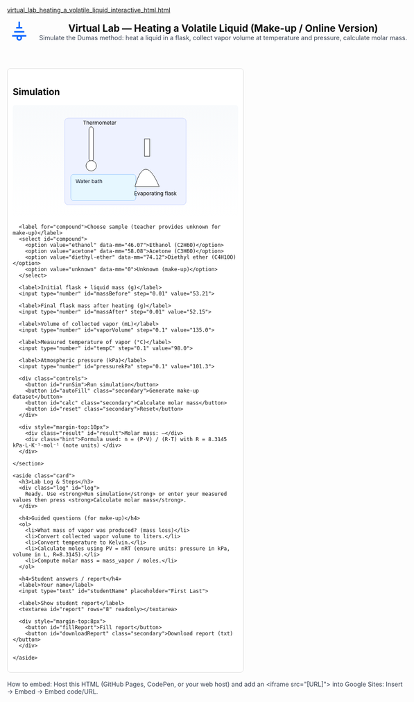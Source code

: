[virtual_lab_heating_a_volatile_liquid_interactive_html.html](https://github.com/user-attachments/files/22374883/virtual_lab_heating_a_volatile_liquid_interactive_html.html)
<!doctype html>
<html lang="en">
<head>
  <meta charset="utf-8">
  <meta name="viewport" content="width=device-width,initial-scale=1">
  <title>Virtual Lab — Molar Mass of a Volatile Liquid (Dumas-like)</title>
  <style>
    :root{font-family:system-ui,-apple-system,Segoe UI,Roboto,'Helvetica Neue',Arial;line-height:1.4}
    body{padding:18px;max-width:980px;margin:0 auto;color:#111}
    header{display:flex;gap:18px;align-items:center}
    h1{font-size:1.4rem;margin:0}
    .grid{display:grid;grid-template-columns:1fr 360px;gap:18px;margin-top:14px}
    .card{border:1px solid #ddd;padding:12px;border-radius:8px;background:#fff}
    label{display:block;font-size:0.9rem;margin-top:8px}
    input[type=number],select,input[type=text],textarea{width:100%;padding:8px;margin-top:6px;border-radius:6px;border:1px solid #ccc}
    button{padding:8px 12px;border-radius:8px;border:none;background:#0b66ff;color:white;cursor:pointer}
    button.secondary{background:#6b7280}
    .controls{display:flex;gap:8px;flex-wrap:wrap;margin-top:10px}
    .diagram{height:260px;background:linear-gradient(180deg,#f8fafc,#fff);display:flex;align-items:center;justify-content:center;border-radius:6px}
    .log{height:120px;overflow:auto;font-family:monospace;background:#0f172a;color:#c7d2fe;padding:8px;border-radius:6px}
    table{width:100%;border-collapse:collapse;margin-top:8px}
    th,td{padding:6px;border:1px solid #eee;text-align:left}
    .result{font-weight:700;font-size:1.2rem;margin-top:8px}
    .hint{font-size:0.9rem;color:#374151}
    footer{margin-top:18px;font-size:0.9rem;color:#374151}
  </style>
</head>
<body>
  <header>
    <img src="data:image/svg+xml;utf8,<svg xmlns='http://www.w3.org/2000/svg' width='56' height='56' viewBox='0 0 24 24' fill='none' stroke='%230b66ff' stroke-width='1.5'><path d='M12 2v6'></path><path d='M9 8h6'></path><path d='M7 12h10'></path><path d='M5 16h14'></path><circle cx='12' cy='18' r='2'></circle></svg>" alt="lab icon" style="width:56px;height:56px">
    <div>
      <h1>Virtual Lab — Heating a Volatile Liquid (Make-up / Online Version)</h1>
      <div class="hint">Simulate the Dumas method: heat a liquid in a flask, collect vapor volume at temperature and pressure, calculate molar mass.</div>
    </div>
  </header>

  <div class="grid">
    <section class="card">
      <h2>Simulation</h2>
      <div class="diagram" id="diagram">
        <!-- Simple SVG apparatus -->
        <svg width="320" height="220" viewBox="0 0 320 220" xmlns="http://www.w3.org/2000/svg">
          <rect x="20" y="10" width="280" height="200" rx="8" fill="#eef2ff" stroke="#c7d2fe"/>
          <!-- water bath -->
          <rect x="34" y="140" width="150" height="60" rx="6" fill="#e6f7ff" stroke="#93c5fd"/>
          <text x="45" y="160" font-size="12" fill="#0f172a">Water bath</text>
          <!-- flask -->
          <g id="flask" transform="translate(210,78)">
            <path d="M-28 90 q22 -80 56 0 z" fill="#fff" stroke="#111"/>
            <rect x="-6" y="-20" width="12" height="40" fill="#fff" stroke="#111"/>
            <text x="-30" y="110" font-size="12">Evaporating flask</text>
          </g>
          <!-- thermometer -->
          <rect x="76" y="30" width="10" height="80" rx="6" fill="#fff" stroke="#111"/>
          <circle cx="81" cy="120" r="12" fill="#fff" stroke="#111"/>
          <text x="62" y="25" font-size="12">Thermometer</text>
        </svg>
      </div>

      <label for="compound">Choose sample (teacher provides unknown for make-up)</label>
      <select id="compound">
        <option value="ethanol" data-mm="46.07">Ethanol (C2H6O)</option>
        <option value="acetone" data-mm="58.08">Acetone (C3H6O)</option>
        <option value="diethyl-ether" data-mm="74.12">Diethyl ether (C4H10O)</option>
        <option value="unknown" data-mm="0">Unknown (make-up)</option>
      </select>

      <label>Initial flask + liquid mass (g)</label>
      <input type="number" id="massBefore" step="0.01" value="53.21">

      <label>Final flask mass after heating (g)</label>
      <input type="number" id="massAfter" step="0.01" value="52.15">

      <label>Volume of collected vapor (mL)</label>
      <input type="number" id="vaporVolume" step="0.1" value="135.0">

      <label>Measured temperature of vapor (°C)</label>
      <input type="number" id="tempC" step="0.1" value="98.0">

      <label>Atmospheric pressure (kPa)</label>
      <input type="number" id="pressurekPa" step="0.1" value="101.3">

      <div class="controls">
        <button id="runSim">Run simulation</button>
        <button id="autoFill" class="secondary">Generate make-up dataset</button>
        <button id="calc" class="secondary">Calculate molar mass</button>
        <button id="reset" class="secondary">Reset</button>
      </div>

      <div style="margin-top:10px">
        <div class="result" id="result">Molar mass: —</div>
        <div class="hint">Formula used: n = (P·V) / (R·T) with R = 8.3145 kPa·L·K⁻¹·mol⁻¹ (note units) </div>
      </div>

    </section>

    <aside class="card">
      <h3>Lab Log & Steps</h3>
      <div class="log" id="log">
        Ready. Use <strong>Run simulation</strong> or enter your measured values then press <strong>Calculate molar mass</strong>.
      </div>

      <h4>Guided questions (for make-up)</h4>
      <ol>
        <li>What mass of vapor was produced? (mass loss)</li>
        <li>Convert collected vapor volume to liters.</li>
        <li>Convert temperature to Kelvin.</li>
        <li>Calculate moles using PV = nRT (ensure units: pressure in kPa, volume in L, R=8.3145).</li>
        <li>Compute molar mass = mass_vapor / moles.</li>
      </ol>

      <h4>Student answers / report</h4>
      <label>Your name</label>
      <input type="text" id="studentName" placeholder="First Last">

      <label>Show student report</label>
      <textarea id="report" rows="8" readonly></textarea>

      <div style="margin-top:8px">
        <button id="fillReport">Fill report</button>
        <button id="downloadReport" class="secondary">Download report (txt)</button>
      </div>

    </aside>
  </div>

  <footer>
    <div>How to embed: Host this HTML (GitHub Pages, CodePen, or your web host) and add an &lt;iframe src="[URL]"&gt; into Google Sites: Insert → Embed → Embed code/URL.</div>
  </footer>

  <script>
    // Utility functions
    const el = id => document.getElementById(id);
    const log = msg => { const l = el('log'); l.textContent = new Date().toLocaleTimeString() + ' — ' + msg + '\n' + l.textContent; };

    function calculateMolarMass(values){
      // units: mass in g, V in mL, temp C, pressure in kPa
      const R = 8.3145; // kPa·L·K^-1·mol^-1
      const massVapor = values.massBefore - values.massAfter; // g
      const V_L = values.vaporVolume / 1000.0; // L
      const T_K = values.tempC + 273.15;
      const P_kPa = values.pressurekPa;
      if (massVapor <= 0 || V_L <= 0 || T_K <= 0 || P_kPa <= 0) return {error:'Invalid inputs (non-positive).' };
      const n = (P_kPa * V_L) / (R * T_K);
      const M = massVapor / n; // g/mol
      return {massVapor, V_L, T_K, P_kPa, n, M};
    }

    // Buttons
    el('calc').addEventListener('click', ()=>{
      const values = {
        massBefore: parseFloat(el('massBefore').value),
        massAfter: parseFloat(el('massAfter').value),
        vaporVolume: parseFloat(el('vaporVolume').value),
        tempC: parseFloat(el('tempC').value),
        pressurekPa: parseFloat(el('pressurekPa').value)
      };
      const res = calculateMolarMass(values);
      if (res.error){ el('result').textContent = 'Error: ' + res.error; log('Calculation failed: ' + res.error); return; }
      el('result').textContent = 'Molar mass ≈ ' + res.M.toFixed(2) + ' g·mol⁻¹';
      log(`Calculated molar mass: ${res.M.toFixed(2)} g/mol (mass vapor ${res.massVapor.toFixed(3)} g, n=${res.n.toExponential(3)} mol)`);
    });

    el('runSim').addEventListener('click', ()=>{
      // Simple animation-like simulation: slowly raise temp to boiling (~98-100°C)
      el('runSim').disabled = true; log('Starting heating...');
      let t = parseFloat(el('tempC').value || 20);
      const interval = setInterval(()=>{
        t += Math.random()*3 + 2; // raise by 2-5°C per tick
        el('tempC').value = t.toFixed(1);
        if (t > 97 + Math.random()*3){
          clearInterval(interval);
          // evaporate some liquid to reduce mass and set vapor volume
          const before = parseFloat(el('massBefore').value);
          const loss = (Math.random()*0.8 + 0.8); // 0.8-1.6 g
          el('massAfter').value = (before - loss).toFixed(2);
          el('vaporVolume').value = (100 + Math.random()*60).toFixed(1);
          el('runSim').disabled = false; log('Boiling reached. Vapor collected and mass changed.');
        }
      },600);
    });

    el('autoFill').addEventListener('click', ()=>{
      // Generate make-up dataset with plausible values
      const sampleChoice = el('compound').value;
      let base;
      if (sampleChoice === 'ethanol') base = {mm:46.07};
      else if (sampleChoice === 'acetone') base = {mm:58.08};
      else if (sampleChoice === 'diethyl-ether') base = {mm:74.12};
      else base = {mm: 68.50}; // unknown target

      const massBefore = (50 + Math.random()*10).toFixed(2);
      const massLoss = (0.8 + Math.random()*1.5).toFixed(2);
      const massAfter = (parseFloat(massBefore) - parseFloat(massLoss)).toFixed(2);
      const vaporVolume = (110 + Math.random()*60).toFixed(1);
      const tempC = (95 + Math.random()*4).toFixed(1);
      el('massBefore').value = massBefore;
      el('massAfter').value = massAfter;
      el('vaporVolume').value = vaporVolume;
      el('tempC').value = tempC;
      el('pressurekPa').value = '101.3';
      log('Generated make-up dataset. Instruct students to show calculations.');
    });

    el('reset').addEventListener('click', ()=>{
      el('massBefore').value = '53.21';
      el('massAfter').value = '52.15';
      el('vaporVolume').value = '135.0';
      el('tempC').value = '98.0';
      el('pressurekPa').value = '101.3';
      el('studentName').value = '';
      el('report').value = '';
      el('result').textContent = 'Molar mass: —';
      log('Reset to default values.');
    });

    el('fillReport').addEventListener('click', ()=>{
      // compute and fill report
      const name = el('studentName').value || 'Student';
      const values = {
        massBefore: parseFloat(el('massBefore').value),
        massAfter: parseFloat(el('massAfter').value),
        vaporVolume: parseFloat(el('vaporVolume').value),
        tempC: parseFloat(el('tempC').value),
        pressurekPa: parseFloat(el('pressurekPa').value)
      };
      const res = calculateMolarMass(values);
      if (res.error){ alert('Cannot fill report: ' + res.error); return; }
      const chosen = el('compound').value;
      const knownMM = el('compound').selectedOptions[0].dataset.mm;
      let lines = [];
      lines.push(`Name: ${name}`);
      lines.push(`Sample: ${chosen}`);
      lines.push('---Measurements---');
      lines.push(`Initial flask + liquid mass: ${values.massBefore.toFixed(2)} g`);
      lines.push(`Final flask mass: ${values.massAfter.toFixed(2)} g`);
      lines.push(`Mass of vapor = mass loss = ${(res.massVapor).toFixed(3)} g`);
      lines.push(`Volume of vapor (collected): ${values.vaporVolume.toFixed(2)} mL = ${res.V_L.toFixed(4)} L`);
      lines.push(`Temperature: ${values.tempC.toFixed(2)} °C = ${res.T_K.toFixed(2)} K`);
      lines.push(`Pressure: ${values.pressurekPa.toFixed(2)} kPa`);
      lines.push('---Calculations---');
      lines.push(`Moles of vapor, n = (P·V)/(R·T) = ${(res.n).toExponential(4)} mol`);
      lines.push(`Molar mass = mass_vapor / n = ${res.M.toFixed(2)} g/mol`);
      if (knownMM && knownMM !== '0') lines.push(`Known molar mass (reference): ${parseFloat(knownMM).toFixed(2)} g/mol`);
      el('report').value = lines.join('\n');
      el('result').textContent = 'Molar mass ≈ ' + res.M.toFixed(2) + ' g·mol⁻¹';
      log('Report filled for ' + name + '.');
    });

    el('downloadReport').addEventListener('click', ()=>{
      const txt = el('report').value;
      if (!txt) return alert('No report to download. Click "Fill report" first.');
      const blob = new Blob([txt], {type:'text/plain'});
      const url = URL.createObjectURL(blob);
      const a = document.createElement('a'); a.href = url; a.download = 'virtual_lab_report.txt'; document.body.appendChild(a); a.click(); a.remove(); URL.revokeObjectURL(url);
      log('Report downloaded.');
    });

    // small usability: update displayed compound
    el('compound').addEventListener('change', ()=>{
      const opt = el('compound').selectedOptions[0];
      if (opt.dataset.mm === '0') log('Unknown selected: use Generate make-up dataset for values.');
      else log('Selected sample: ' + opt.textContent);
    });

    log('Interactive virtual lab loaded.');
  </script>
</body>
</html>
